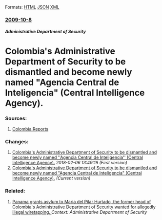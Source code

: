 
Formats: [HTML](/news/2009/10/8/colombia-s-administrative-department-of-security-to-be-dismantled-and-become-newly-named-agencia-central-de-inteligencia-central-intelli.html)  [JSON](/news/2009/10/8/colombia-s-administrative-department-of-security-to-be-dismantled-and-become-newly-named-agencia-central-de-inteligencia-central-intelli.json)  [XML](/news/2009/10/8/colombia-s-administrative-department-of-security-to-be-dismantled-and-become-newly-named-agencia-central-de-inteligencia-central-intelli.xml)  

### [2009-10-8](/news/2009/10/8/index.md)

##### Administrative Department of Security
#  Colombia's Administrative Department of Security to be dismantled and become newly named "Agencia Central de Inteligencia" (Central Intelligence Agency).




### Sources:

1. [Colombia Reports](http://colombiareports.com/colombia-news/news/6316-das-to-become-colombias-central-intelligence-agency.html)

### Changes:

1. [ Colombia's Administrative Department of Security to be dismantled and become newly named ''Agencia Central de Inteligencia'' (Central Intelligence Agency).](/news/2009/10/8/colombia-s-administrative-department-of-security-to-be-dismantled-and-become-newly-named-agencia-central-de-inteligencia-central-intel.md) _2018-02-06 13:49:19 (First version)_
1. [ Colombia's Administrative Department of Security to be dismantled and become newly named "Agencia Central de Inteligencia" (Central Intelligence Agency).](/news/2009/10/8/colombia-s-administrative-department-of-security-to-be-dismantled-and-become-newly-named-agencia-central-de-inteligencia-central-intelli.md) _(Current version)_

### Related:

1. [Panama grants asylum to Maria del Pilar Hurtado, the former head of Colombia's Administrative Department of Security wanted for allegedly illegal wiretapping. ](/news/2010/11/19/panama-grants-asylum-to-maraa-del-pilar-hurtado-the-former-head-of-colombia-s-administrative-department-of-security-wanted-for-allegedly-i.md) _Context: Administrative Department of Security_
